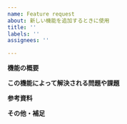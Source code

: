 ```yaml
---
name: Feature request
about: 新しい機能を追加するときに使用
title: ''
labels: ''
assignees: ''

---
```


**機能の概要**


**この機能によって解決される問題や課題**


**参考資料**


**その他・補足**
